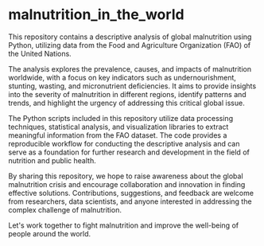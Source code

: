 # malnutrition_in_the_world
This repository contains a descriptive analysis of global malnutrition using Python, utilizing data from the Food and Agriculture Organization (FAO) of the United Nations.

The analysis explores the prevalence, causes, and impacts of malnutrition worldwide, with a focus on key indicators such as undernourishment, stunting, wasting, and micronutrient deficiencies. It aims to provide insights into the severity of malnutrition in different regions, identify patterns and trends, and highlight the urgency of addressing this critical global issue.

The Python scripts included in this repository utilize data processing techniques, statistical analysis, and visualization libraries to extract meaningful information from the FAO dataset. The code provides a reproducible workflow for conducting the descriptive analysis and can serve as a foundation for further research and development in the field of nutrition and public health.

By sharing this repository, we hope to raise awareness about the global malnutrition crisis and encourage collaboration and innovation in finding effective solutions. Contributions, suggestions, and feedback are welcome from researchers, data scientists, and anyone interested in addressing the complex challenge of malnutrition.

Let's work together to fight malnutrition and improve the well-being of people around the world.
